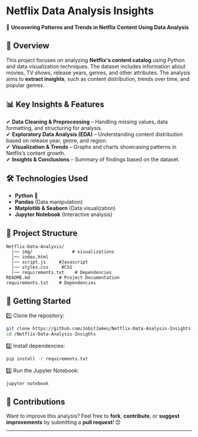 # Netflix Data Analysis Insights

🚀 **Uncovering Patterns and Trends in Netflix Content Using Data Analysis**

## 📌 Overview
This project focuses on analyzing **Netflix's content catalog** using Python and data visualization techniques. The dataset includes information about movies, TV shows, release years, genres, and other attributes. The analysis aims to **extract insights**, such as content distribution, trends over time, and popular genres.

## 📊 Key Insights & Features
✔ **Data Cleaning & Preprocessing** – Handling missing values, data formatting, and structuring for analysis.  
✔ **Exploratory Data Analysis (EDA)** – Understanding content distribution based on release year, genre, and region.  
✔ **Visualization & Trends** – Graphs and charts showcasing patterns in Netflix’s content growth.  
✔ **Insights & Conclusions** – Summary of findings based on the dataset.  

## 🛠️ Technologies Used
- **Python** 🐍
- **Pandas** (Data manipulation)
- **Matplotlib & Seaborn** (Data visualization)
- **Jupyter Notebook** (Interactive analysis)

## 📂 Project Structure
```
Netflix-Data-Analysis/
  │── img/               # visualizations
  │── index.html         
  │── script.js     #Javascript
  │── styles.css     #CSS
  │── requirements.txt    # Dependencies
README.md           # Project Documentation
requirements.txt    # Dependencies
```

## 🚀 Getting Started
1️⃣ Clone the repository:
```sh
git clone https://github.com/JobitJames/Netflix-Data-Analysis-Insights.git
cd /Netflix-Data-Analysis-Insights
```
2️⃣ Install dependencies:
```sh
pip install -r requirements.txt
```
3️⃣ Run the Jupyter Notebook:
```sh
jupyter notebook
```

## 🤝 Contributions
Want to improve this analysis? Feel free to **fork**, **contribute**, or **suggest improvements** by submitting a **pull request**! 😊

---


